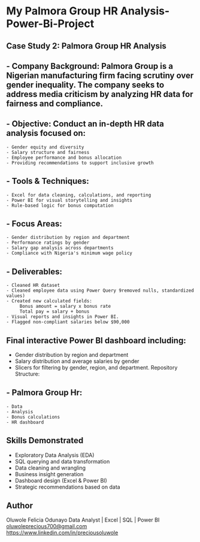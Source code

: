 # My Palmora Group HR Analysis-Power-Bi-Project


## Case Study 2: Palmora Group HR Analysis

## - Company Background: Palmora Group is a Nigerian manufacturing firm facing scrutiny over gender inequality. The company seeks to address media criticism by analyzing HR data for fairness and compliance.
## - Objective: Conduct an in-depth HR data analysis focused on:
    - Gender equity and diversity
    - Salary structure and fairness
    - Employee performance and bonus allocation
    - Providing recommendations to support inclusive growth
## - Tools & Techniques:
    - Excel for data cleaning, calculations, and reporting
    - Power BI for visual storytelling and insights
    - Rule-based logic for bonus computation
## - Focus Areas:
    - Gender distribution by region and department
    - Performance ratings by gender
    - Salary gap analysis across departments
    - Compliance with Nigeria's minimum wage policy
## - Deliverables:
    - Cleaned HR dataset
    - Cleaned employee data using Power Query 9removed nulls, standardized values)
    - Created new calculated fields:
         Bonus amount = salary x bonus rate
         Total pay = salary + bonus
    - Visual reports and insights in Power BI.
    - Flagged non-compliant salaries below $90,000


## Final interactive Power BI dashboard including:
 - Gender distribution by region and department
 - Salary distribution and average salaries by gender
 - Slicers for filtering by gender, region, and department.
Repository Structure:


## - Palmora Group Hr:
    - Data
    - Analysis
    - Bonus calculations
    - HR dashboard

## Skills Demonstrated

- Exploratory Data Analysis (EDA)
- SQL querying and data transformation
- Data cleaning and wrangling
- Business insight generation
- Dashboard design (Excel & Power BI)
- Strategic recommendations based on data

## Author

Oluwole Felicia Odunayo
Data Analyst | Excel | SQL | Power BI
oluwoleprecious700@gmail.com
https://www.linkedin.com/in/preciousoluwole
